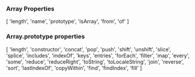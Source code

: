 ### Array Properties
[ 'length', 
  'name', 
  'prototype', 
  'isArray', 
  'from', 
  'of' ]

### Array.prototype properties
[ 'length',
  'constructor',
  'concat',
  'pop',
  'push',
  'shift',
  'unshift',
  'slice',
  'splice',
  'includes',
  'indexOf',
  'keys',
  'entries',
  'forEach',
  'filter',
  'map',
  'every',
  'some',
  'reduce',
  'reduceRight',
  'toString',
  'toLocaleString',
  'join',
  'reverse',
  'sort',
  'lastIndexOf',
  'copyWithin',
  'find',
  'findIndex',
  'fill' ]
